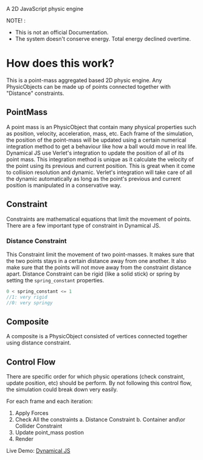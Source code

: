 A 2D JavaScript physic engine

NOTE! : 
- This is not an official Documentation. 
- The system doesn't conserve energy. Total energy declined overtime.

# How does this work?

This is a point-mass aggregated based 2D physic engine. Any PhysicObjects can be made up of points connected together with "Distance" constraints.

## PointMass

A point mass is an PhysicObject that contain many physical properties such as position, velocity, acceleration, mass, etc. Each frame of the simulation, the position of the point-mass will be updated using a certain numerical integration method to get a behaviour like how a ball would move in real life. Dynamical JS use Verlet's integration to update the position of all of its point mass. This integration method is unique as it calculate the velocity of the point using its previous and current position. This is great when it come to collision resolution and dynamic. Verlet's integration will take care of all the dynamic automatically as long as the point's previous and current position is manipulated in a conservative way. 

## Constraint
Constraints are mathematical equations that limit the movement of points. There are a few important type of constraint in Dynamical JS.

### Distance Constraint
This Constraint limit the movement of two point-masses. It makes sure that the two points stays in a certain distance away from one another. It also make sure that the points will not move away from the constraint distance apart. Distance Constraint can be rigid (like a solid stick) or spring by setting the `spring_constant` properties.

```js
0 < spring_constant <= 1
//1: very rigid
//0: very springy
```

## Composite
A composite is a PhysicObject consisted of vertices connected together using distance constraint. 

## Control Flow
There are specific order for which physic operations (check constraint, update position, etc) should be perform. By not following this control flow, the simulation could break down very easily.

For each frame and each iteration:
1. Apply Forces
2. Check All the constraints
    a. Distance Constraint
    b. Container and\or Collider Constraint
3. Update point_mass postion
4. Render

Live Demo: [Dynamical JS](https://dynamical.netlify.app/)
